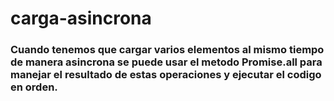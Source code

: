 # carga-asincrona
### Cuando tenemos que cargar varios elementos al mismo tiempo de manera asincrona se puede usar el metodo Promise.all para manejar el resultado de estas operaciones y ejecutar el codigo en orden.
